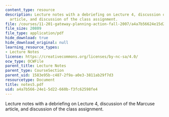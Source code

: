 ```yaml
---
content_type: resource
description: Lecture notes with a debriefing on Lecture 4, discussion of the Marcuse
  article, and discussion of the class assignment.
file: /courses/11-201-gateway-planning-action-fall-2007/a4a7b56624e15d22660bf3fc62598fe4_notes5.pdf
file_size: 20809
file_type: application/pdf
hide_download: true
hide_download_original: null
learning_resource_types:
- Lecture Notes
license: https://creativecommons.org/licenses/by-nc-sa/4.0/
ocw_type: OCWFile
parent_title: Lecture Notes
parent_type: CourseSection
parent_uid: 1583e95b-c487-2f9a-a0e3-3811ab29f7d3
resourcetype: Document
title: notes5.pdf
uid: a4a7b566-24e1-5d22-660b-f3fc62598fe4
---
```

Lecture notes with a debriefing on Lecture 4, discussion of the Marcuse article, and discussion of the class assignment.